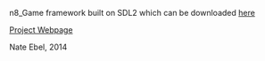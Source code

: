 n8_Game framework built on SDL2 which can be downloaded [here](https://www.libsdl.org/download-2.0.php)

[Project Webpage](http://n8ebel.github.io/n8/)


Nate Ebel, 2014


